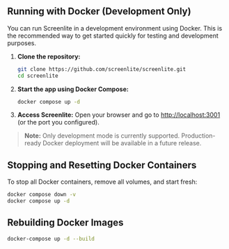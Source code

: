 ## Running with Docker (Development Only)

You can run Screenlite in a development environment using Docker. This is the recommended way to get started quickly for testing and development purposes.

1. **Clone the repository:**
	```sh
	git clone https://github.com/screenlite/screenlite.git
	cd screenlite
	```

2. **Start the app using Docker Compose:**
	```sh
	docker compose up -d
	```

3. **Access Screenlite:**
	Open your browser and go to [http://localhost:3001](http://localhost:3001) (or the port you configured).

> **Note:** Only development mode is currently supported. Production-ready Docker deployment will be available in a future release.

## Stopping and Resetting Docker Containers

To stop all Docker containers, remove all volumes, and start fresh:

```sh
docker compose down -v
docker compose up -d
```

## Rebuilding Docker Images

```sh
docker-compose up -d --build
```